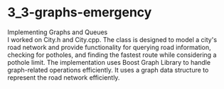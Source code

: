 # 3_3-graphs-emergency
Implementing Graphs and Queues
<br /> I worked on City.h and City.cpp. The class is designed to model a city's road network and provide functionality for querying road information, checking for potholes, and finding the fastest route while considering a pothole limit. The implementation uses Boost Graph Library to handle graph-related operations efficiently. It uses a graph data structure to represent the road network efficiently.
